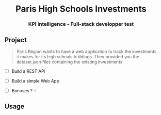 <p align="center">
    <h1 align="center">Paris High Schools Investments</h1>
    <h3 align="center">KPI Intelligence - Full-stack developper test</h3>
</p>

## Project

> Paris Region wants to have a web application to track the investments it makes for its high schools buildings. They provided you the dataset.json files containing the existing investments.

- [ ] Build a REST API

- [ ] Build a simple Web App

- [ ] Bonuses ? 💡

## Usage